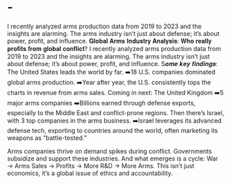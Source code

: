 # -
I recently analyzed arms production data from 2019 to 2023 and the insights are alarming. The arms industry isn’t just about defense; it’s about power, profit, and influence.
𝐆𝐥𝐨𝐛𝐚𝐥 𝐀𝐫𝐦𝐬 𝐈𝐧𝐝𝐮𝐬𝐭𝐫𝐲 𝐀𝐧𝐚𝐥𝐲𝐬𝐢𝐬: 𝐖𝐡𝐨 𝐫𝐞𝐚𝐥𝐥𝐲 𝐩𝐫𝐨𝐟𝐢𝐭𝐬 𝐟𝐫𝐨𝐦 𝐠𝐥𝐨𝐛𝐚𝐥 𝐜𝐨𝐧𝐟𝐥𝐢𝐜𝐭?
I recently analyzed arms production data from 2019 to 2023 and the insights are alarming.
The arms industry isn’t just about defense; it’s about power, profit, and influence.
S𝒐𝒎𝒆 𝒌𝒆𝒚 𝒇𝒊𝒏𝒅𝒊𝒏𝒈𝒔:
The United States leads the world by far.
➡️18 U.S. companies dominated global arms production.
➡️Year after year, the U.S. consistently tops the charts in revenue from arms sales.
Coming in next: The United Kingdom
➡️5 major arms companies
➡️Billions earned through defense exports, especially to the Middle East and conflict-prone regions.
Then there’s Israel, with 3 top companies in the arms business.
➡️Israel leverages its advanced defense tech, exporting to countries around the world, often marketing its weapons as “battle-tested.”

Arms companies thrive on demand spikes during conflict. Governments subsidize and support these industries. And what emerges is a cycle:
 War → Arms Sales → Profits → More R&D → More Arms.
This isn’t just economics, it’s a global issue of ethics and accountability.
